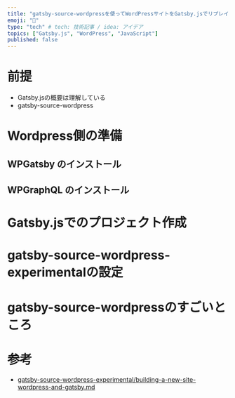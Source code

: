 ```yaml
---
title: "gatsby-source-wordpressを使ってWordPressサイトをGatsby.jsでリプレイする"
emoji: "👾"
type: "tech" # tech: 技術記事 / idea: アイデア
topics: ["Gatsby.js", "WordPress", "JavaScript"]
published: false
---
```


# 前提

- Gatsby.jsの概要は理解している
- gatsby-source-wordpress

# Wordpress側の準備

## WPGatsby のインストール

## WPGraphQL のインストール

# Gatsby.jsでのプロジェクト作成

# gatsby-source-wordpress-experimentalの設定

# gatsby-source-wordpressのすごいところ

# 

# 参考

- [gatsby-source-wordpress-experimental/building-a-new-site-wordpress-and-gatsby.md](https://github.com/gatsbyjs/gatsby-source-wordpress-experimental/blob/master/docs/tutorials/building-a-new-site-wordpress-and-gatsby.md)